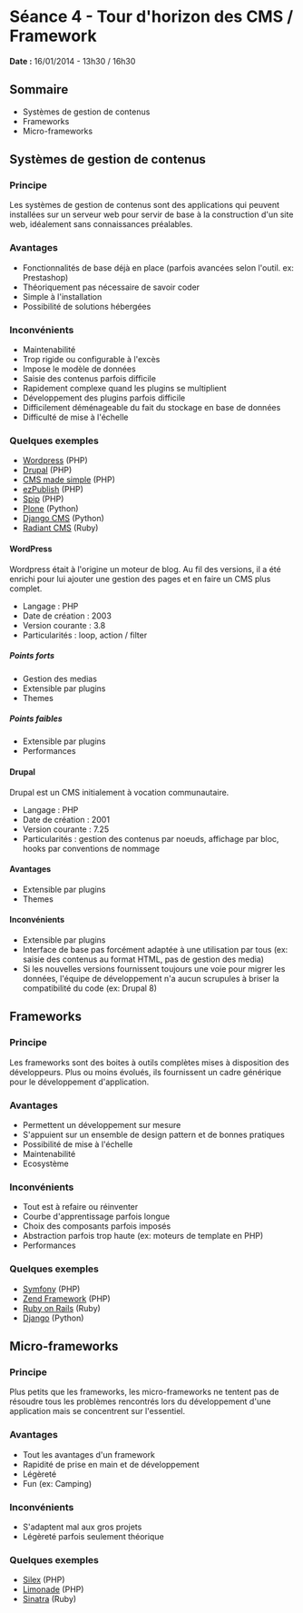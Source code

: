 # Séance 4 - Tour d'horizon des CMS / Framework

**Date :** 16/01/2014 - 13h30 / 16h30

## Sommaire

* Systèmes de gestion de contenus
* Frameworks
* Micro-frameworks

## Systèmes de gestion de contenus

### Principe

Les systèmes de gestion de contenus sont des applications qui peuvent installées sur un serveur web pour servir de base à la construction d'un site web, idéalement sans connaissances préalables.

### Avantages

* Fonctionnalités de base déjà en place (parfois avancées selon l'outil. ex: Prestashop)
* Théoriquement pas nécessaire de savoir coder
* Simple à l'installation
* Possibilité de solutions hébergées

### Inconvénients

* Maintenabilité
* Trop rigide ou configurable à l'excès
* Impose le modèle de données
* Saisie des contenus parfois difficile
* Rapidement complexe quand les plugins se multiplient
* Développement des plugins parfois difficile
* Difficilement déménageable du fait du stockage en base de données
* Difficulté de mise à l'échelle

### Quelques exemples

* [Wordpress](http://wordpress.org/) (PHP)
* [Drupal](https://drupal.org/) (PHP)
* [CMS made simple](http://www.cmsmadesimple.fr/) (PHP)
* [ezPublish](http://ez.no/fr/) (PHP)
* [Spip](http://www.spip.net/) (PHP)
* [Plone](http://plone.org/) (Python)
* [Django CMS](https://www.django-cms.org/) (Python)
* [Radiant CMS](http://radiantcms.org/) (Ruby)

#### WordPress

Wordpress était à l'origine un moteur de blog.
Au fil des versions, il a été enrichi pour lui ajouter une gestion des pages et en faire un CMS plus complet.

* Langage : PHP
* Date de création : 2003
* Version courante : 3.8
* Particularités : loop, action / filter

##### Points forts

* Gestion des medias
* Extensible par plugins
* Themes

##### Points faibles

* Extensible par plugins
* Performances


#### Drupal

Drupal est un CMS initialement à vocation communautaire.

* Langage : PHP
* Date de création : 2001
* Version courante : 7.25
* Particularités : gestion des contenus par noeuds, affichage par bloc, hooks par conventions de nommage


#### Avantages

* Extensible par plugins
* Themes

#### Inconvénients

* Extensible par plugins
* Interface de base pas forcément adaptée à une utilisation par tous (ex: saisie des contenus au format HTML, pas de gestion des media)
* Si les nouvelles versions fournissent toujours une voie pour migrer les données, l'équipe de développement n'a aucun scrupules à briser la compatibilité du code (ex: Drupal 8)


## Frameworks

### Principe

Les frameworks sont des boites à outils complètes mises à disposition des développeurs. Plus ou moins évolués, ils fournissent un cadre générique pour le développement d'application.

### Avantages

* Permettent un développement sur mesure
* S'appuient sur un ensemble de design pattern et de bonnes pratiques
* Possibilité de mise à l'échelle
* Maintenabilité
* Ecosystème

### Inconvénients

* Tout est à refaire ou réinventer
* Courbe d'apprentissage parfois longue
* Choix des composants parfois imposés
* Abstraction parfois trop haute (ex: moteurs de template en PHP)
* Performances

### Quelques exemples

* [Symfony](http://symfony.com/) (PHP)
* [Zend Framework](http://framework.zend.com/) (PHP)
* [Ruby on Rails](http://rubyonrails.org/) (Ruby)
* [Django](https://www.djangoproject.com/) (Python)

## Micro-frameworks

### Principe

Plus petits que les frameworks, les micro-frameworks ne tentent pas de résoudre tous les problèmes rencontrés lors du développement d'une application mais se concentrent sur l'essentiel.

### Avantages

* Tout les avantages d'un framework
* Rapidité de prise en main et de développement
* Légèreté
* Fun (ex: Camping)

### Inconvénients

* S'adaptent mal aux gros projets
* Légèreté parfois seulement théorique

### Quelques exemples

* [Silex](http://silex.sensiolabs.org/) (PHP)
* [Limonade](http://limonade-php.github.io/) (PHP)
* [Sinatra](http://www.sinatrarb.com/) (Ruby)